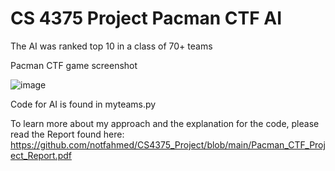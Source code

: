 # CS 4375 Project Pacman CTF AI

The AI was ranked top 10 in a class of 70+ teams
 
Pacman CTF game screenshot

![image](https://user-images.githubusercontent.com/52136572/169715517-b6732664-faa2-471a-b8eb-6a61021d4734.png)

Code for AI is found in myteams.py

To learn more about my approach and the explanation for the code, please read the Report found here: https://github.com/notfahmed/CS4375_Project/blob/main/Pacman_CTF_Project_Report.pdf
